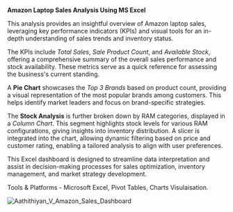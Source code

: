 **Amazon Laptop Sales Analysis Using MS Excel**

This analysis provides an insightful overview of Amazon laptop sales, leveraging key performance indicators (KPIs) and visual tools for an in-depth understanding of sales trends and inventory status. 

The KPIs include *Total Sales*, *Sale Product Count*, and *Available Stock*, offering a comprehensive summary of the overall sales performance and stock availability. These metrics serve as a quick reference for assessing the business's current standing.

A **Pie Chart** showcases the *Top 3 Brands* based on product count, providing a visual representation of the most popular brands among customers. This helps identify market leaders and focus on brand-specific strategies.

The **Stock Analysis** is further broken down by RAM categories, displayed in a *Column Chart*. This segment highlights stock levels for various RAM configurations, giving insights into inventory distribution. A slicer is integrated into the chart, allowing dynamic filtering based on price and customer rating, enabling a tailored analysis to align with user preferences.

This Excel dashboard is designed to streamline data interpretation and assist in decision-making processes for sales optimization, inventory management, and market strategy development.

Tools & Platforms - Microsoft Excel, Pivot Tables, Charts Visulaisation.

![Aathithiyan_V_Amazon_Sales_Dashboard](https://github.com/user-attachments/assets/4da30e27-94d8-4d19-ba21-dfd7ef328f75)
